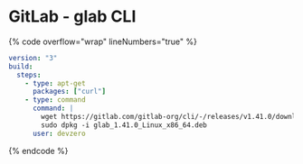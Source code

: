 # GitLab - glab CLI

{% code overflow="wrap" lineNumbers="true" %}
```yaml
version: "3"
build:
  steps:
    - type: apt-get
      packages: ["curl"]
    - type: command
      command: |
        wget https://gitlab.com/gitlab-org/cli/-/releases/v1.41.0/downloads/glab_1.41.0_Linux_x86_64.deb
        sudo dpkg -i glab_1.41.0_Linux_x86_64.deb
      user: devzero
```
{% endcode %}
